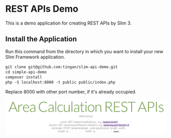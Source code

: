 # REST APIs Demo

This is a demo application for creating REST APIs by Slim 3.

## Install the Application

Run this command from the directory in which you want to install your new Slim Framework application.

    git clone git@github.com:tingan/slim-api-demo.git
    cd simple-api-demo
    composer install
    php -S localhost:8000 -t public public/index.php

Replace 8000 with other port number, if it's already occupied.

![Screenshot](https://github.com/tingan/slim-api-demo/blob/master/public/images/Screenshot.png)
